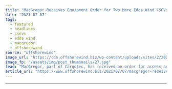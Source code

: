 ```yaml
---
title: "MacGregor Receives Equipment Order for Two More Edda Wind CSOVs"
date: "2021-07-07"
tags: 
  - featured
  - headlines
  - csovs
  - edda wind
  - macgregor
  - offshorewind
source: "offshorewind"
image_url: "https://cdn.offshorewind.biz/wp-content/uploads/sites/2/2021/03/10123007/Edda-Wind-CSOV-SOV_%C3%98stensj%C3%B8-Rederi_Salt-Ship-Design.jpg"
image_fp: "/assets/img/post_thumbnails/27.jpg"
lead: "MacGregor, part of Cargotec, has received an order for access and lifting systems for"
article_url: "https://www.offshorewind.biz/2021/07/07/macgregor-receives-equipment-order-for-two-more-edda-wind-csovs/"
---
```


---
